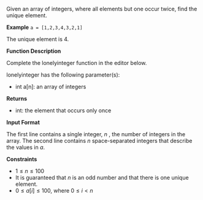 Given an array of integers, where all elements but one occur twice, find the unique element.

**Example**
```a = [1,2,3,4,3,2,1]```

The unique element is $4$.

**Function Description**

Complete the lonelyinteger function in the editor below.

lonelyinteger has the following parameter(s):

* int a[n]: an array of integers

**Returns**

* int: the element that occurs only once

**Input Format**

The first line contains a single integer, $n$ , the number of integers in the array.
The second line contains $n$  space-separated integers that describe the values in $a$.

**Constraints**

* $1 \leq n \leq 100$
* It is guaranteed that $n$ is an odd number and that there is one unique element.
* $0 \leq a[i] \leq 100$, where $0 \leq i < n$